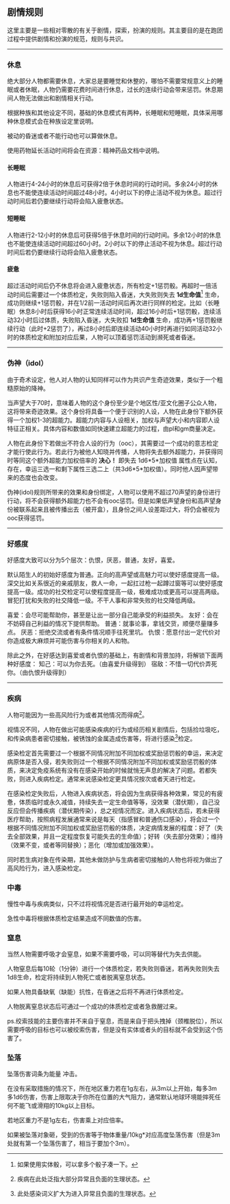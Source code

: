 ## 剧情规则

这里主要是一些相对零散的有关于剧情，探索，扮演的规则。其主要目的是在跑团过程中提供剧情和扮演的规范，规则与共识。


-------
### 休息

绝大部分人物都需要休息，大家总是要睡觉和休整的，哪怕不需要常规意义上的睡眠或者休眠，人物仍需要花费时间进行休息，过长的连续行动会带来惩罚。休息期间人物无法做出和剧情相关行动。

根据种族和其他设定不同，基础的休息模式有两种，长睡眠和短睡眠，具体采用哪种休息模式会在种族设定里说明。         

被动的昏迷或者不能行动也可以算做休息。

使用药物延长活动时间将会在资源：精神药品文档中说明。

#### 长睡眠

人物进行4-24小时的休息后可获得2倍于休息时间的行动时间。多余24小时的休息也不能使连续活动时间超过48小时。4小时以下的停止活动不视为休息。超过行动时间后若仍要继续行动将会陷入疲惫状态。

#### 短睡眠
人物进行2-12小时的休息后可获得5倍于休息时间的行动时间。多余12小时的休息也不能使连续活动时间超过60小时。2小时以下的停止活动不视为休息。超过行动时间后若仍要继续行动将会陷入疲惫状态。


#### 疲惫
超过活动时间后仍不休息将会进入疲惫状态，所有检定+1惩罚骰。再超时一倍活动时间后需要过一个体质检定，失败则陷入昏迷，大失败则失去 **1d生命值**[^1] 生命，成功则继续+1惩罚骰，并在1/2前一活动时间后再次进行同样的检定。比如（长睡眠）休息8小时后获得16小时正常连续活动时间，超过16小时后+1惩罚骰，连续活动32小时后过体质，失败陷入昏迷，大失败扣 **1d生命值** 生命，成功再+1惩罚骰继续行动（此时+2惩罚了），再过8小时后即连续活动40小时时再进行如同活动32小时的体质检定和附加对应后果，人物可以顶着惩罚活动到濒死或者昏迷。

[^1]:如果使用实体骰，可以拿多个骰子凑一下。

-------

### 伪神（idol）

由于奇术设定，他人对人物的认知同样可以作为共识产生奇迹效果，类似于一个粗糙原始的降神。

当声望大于70时，意味着人物的这个身份至少是个地区性/亚文化圈子公众人物，这将带来奇迹效果。这个身份将具备一个便于识别的人设，人物在此身份下额外获得一个加权1-3的超能力。超能力内容与人设相关，加权与声望大小和内容即人设特征正相关。具体内容和数值如同快速建立超能力的过程，由pl和gm商量决定。

人物在此身份下若做出不符合人设的行为（ooc），其需要过一个成功的意志检定才能行使此行为。若此行为被他人知晓并传播，人物将失去额外超能力，并获得同时等同这个额外超能力加权倍率的 **决心！** 即失去 1d6\*5\*加权值 属性点在认知，存在，幸运三选一和剩下属性三选二上（共3d6\*5\*加权值）。同时他人因声望带来的态度也会改变。

伪神(idol)规则所带来的效果和身份绑定，人物可以使用不超过70声望的身份进行行动，将不会获得额外超能力也不会有ooc惩罚。但是如果低声望身份和高声望身份被联系起来且被传播出去（被开盒），且身份之间人设差距过大，将仍会被视为ooc获得惩罚。

-------

### 好感度

好感度大致可以分为5个层次：仇恨，厌恶，普通，友好，喜爱。

默认陌生人的初始好感度为普通。正向的高声望或高魅力可以使好感度提高一级。深交比如关系很近的亲戚朋友，救人一命，一起扛过枪一起蹲过窗等可以使好感度提高一级。成功的社交检定可以使程度提高一级，极难成功或更高可以提高两级。冒犯打扰和失败的社交降低一级。不干人事和非常失败的社交降低两级。

喜爱：会尽可能帮助你，甚至是让出一部分自己能承受的利益损失。
友好：会在不妨碍自己利益的情况下提供帮助。
普通：就事论事，拿钱交货，顺便尽量赚多点。
厌恶：拒绝交流或者有条件情况顺手往死里坑。
仇恨：愿意付出一定代价对你造成极大麻烦并可能伤害与你相关的人和物。

除此之外，在好感达到喜爱或者仇恨的基础上，有剧情和背景加持，将解锁下面两种好感度：
知己：可以为你去死。（由喜爱升级得到）
宿敌：不惜一切代价弄死你。（由仇恨升级得到）

-------

### 疾病

人物可能因为一些高风险行为或者其他情况而得病[^2]。

[^2]:疾病在此处泛指大部分异常且负面的生理状态。

视情况不同，人物在做出可能感染疾病的行为或经历相关剧情后，包括捡垃圾吃，和传染病患者密切接触，被锈蚀的金属造成伤害等，将进行感染[^3]检定。

[^3]:此处感染词义扩大为进入异常且负面的生理状态。

感染检定首先需要过一个根据不同情况附加不同加权或奖励惩罚骰的幸运，来决定病原体是否入侵，若失败则过一个根据不同情况附加不同加权或奖励惩罚骰的体质，来决定免疫系统有没有在感染开始的时候就悄无声息的解决了问题。若都失败，则进入疾病检定。通常来说感染检定更具情况按次或者天进行检定。

在感染检定失败后，人物进入疾病状态，将会因为生病获得各种效果，常见的有疲惫，体质临时或永久减值，持续失去一定生命值等等，没效果（潜伏期），自己没反应但会传播疾病（潜伏期传染），总之视情况而定。进入疾病状态后，若未获得医疗帮助，按照病程发展通常来说是每天（指感冒和普通伤口感染），将会过一个根据不同情况附加不同加权或奖励惩罚骰的体质，决定病情发展的程度：好了（失去全部效果，并且一定程度恢复可能失去的生命值）；好转（失去部分效果）；维持（效果不变，或者等同替换）；恶化（增加或加强效果）。

同时若生病对象在传染期，其他未做防护与生病者密切接触的人物也将视为做出了高风险行为，进入感染检定。

### 中毒

慢性中毒与疾病类似，只不过将视情况是否进行最开始的幸运检定。

急性中毒将根据体质检定结果造成不同数值的伤害。

### 窒息

当然人物需要呼吸才会窒息，如果不需要呼吸，可以同等替代为失去供能。

人物窒息后每10轮（1分钟）进行一个体质检定，若失败则昏迷，若再失败则失去1d8生命，检定将持续到人物死亡或者脱离窒息状态。

如果人物具备缺氧（缺能）抗性，在昏迷之后将不再进行体质检定。

人物脱离窒息状态后可通过一个成功的体质检定或者急救醒过来。

ps.绞索技能的主要伤害并不来自于窒息，而是来自于把头拽掉（颈椎脱位），所以需要呼吸的目标也可以被绞索伤害，但是没有实体或者头的目标就不会受到这个伤害了。

### 坠落

坠落伤害词条为能量 冲击。

在没有采取措施的情况下，所在地区重力若在1g左右，从3m以上开始，每多3m多1d6伤害，伤害上限取决于你所在位置的大气阻力，通常默认地球环境能摔死任何不能飞或滑翔的10kg以上目标。

若地区重力不是1g左右，伤害乘上对应倍率。

如果被坠落对象砸，受到的伤害等于物体重量/10kg*对应高度坠落伤害（但是3m处就有第一个坠落伤害了，相当于要加个3m）。